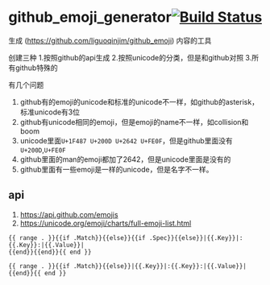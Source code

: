 # github_emoji_generator[![Build Status](https://travis-ci.org/liguoqinjim/github_emoji_generator.svg?branch=master)](https://travis-ci.org/liguoqinjim/github_emoji_generator)
生成 (https://github.com/liguoqinjim/github_emoji) 内容的工具

创建三种
1.按照github的api生成
2.按照unicode的分类，但是和github对照
3.所有github特殊的

有几个问题
1. github有的emoji的unicode和标准的unicode不一样，如github的asterisk，标准unicode有3位
2. github有unicode相同的emoji，但是emoji的name不一样，如collision和boom
3. unicode里面`U+1F487 U+200D U+2642 U+FE0F`，但是github里面没有`U+200D`,`U+FE0F`
4. github里面的man的emoji都加了2642，但是unicode里面是没有的
5. github里面有一些emoji是一样的unicode，但是名字不一样。

## api
1. https://api.github.com/emojis
2. https://unicode.org/emoji/charts/full-emoji-list.html


```
{{ range . }}{{if .Match}}{{else}}{{if .Spec}}{{else}}|{{.Key}}|:{{.Key}}:|{{.Value}}|
{{end}}{{end}}{{ end }}
```

```
{{ range . }}{{if .Match}}{{else}}|{{.Key}}|:{{.Key}}:|{{.Value}}|
{{end}}{{ end }}
```
